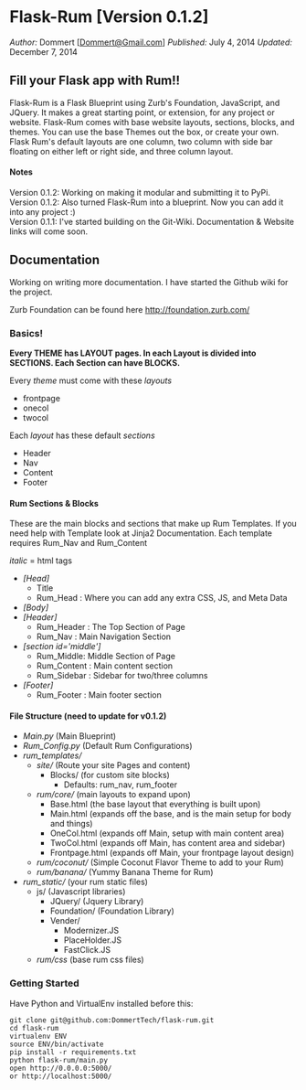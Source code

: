 Flask-Rum [Version 0.1.2]
==============
*Author:* Dommert [Dommert@Gmail.com]
*Published:* July 4, 2014
*Updated:* December 7, 2014


## **Fill your Flask app with Rum!!**

Flask-Rum is a Flask Blueprint using Zurb's Foundation, JavaScript, and JQuery. It makes a great starting point, or extension, for any project or website. Flask-Rum comes with base website layouts, sections, blocks, and themes. You can use the base Themes out the box, or create your own. Flask Rum's default layouts are one column, two column with side bar floating on either left or right side, and three column layout. 

#### Notes
Version 0.1.2: Working on making it modular and submitting it to PyPi. 
Version 0.1.2: Also turned Flask-Rum into a blueprint. Now you can add it into any project :)  
Version 0.1.1: I've started building on the Git-Wiki. Documentation & Website links will come soon.

## Documentation
Working on writing more documentation. I have started the Github wiki for the project. 

Zurb Foundation can be found here http://foundation.zurb.com/


### Basics!
**Every THEME has LAYOUT pages. In each Layout is divided into SECTIONS. Each Section can have BLOCKS.**

Every *theme* must come with these *layouts*
* frontpage
* onecol
* twocol
    
Each *layout* has these default *sections*
* Header
* Nav
* Content
* Footer


#### Rum Sections & Blocks
These are the main blocks and sections that make up Rum Templates. If you need help with Template look at Jinja2 Documentation.
Each template requires Rum_Nav and Rum_Content

*italic* = html tags

* *[Head]*
    * Title
    * Rum_Head : Where you can add any extra CSS, JS, and Meta Data
* *[Body]*
* *[Header]*
    * Rum_Header : The Top Section of Page
    * Rum_Nav : Main Navigation Section
* *[section id='middle']*
    * Rum_Middle: Middle Section of Page
    * Rum_Content : Main content section
    * Rum_Sidebar : Sidebar for two/three columns
* *[Footer]*
    * Rum_Footer : Main footer section



#### File Structure (need to update for v0.1.2)
* *Main.py* (Main Blueprint)
* *Rum_Config.py* (Default Rum Configurations)
* *rum_templates/*
    * *site/* (Route your site Pages and content)
        * Blocks/ (for custom site blocks)  
            * Defaults: rum_nav, rum_footer
    * *rum/core/* (main layouts to expand upon)
        * Base.html (the base layout that everything is built upon)
        * Main.html (expands off the base, and is the main setup for body and things)
        * OneCol.html (expands off Main, setup with main content area)
        * TwoCol.html (expands off Main, has content area and sidebar)
        * Frontpage.html (expands off Main, your frontpage layout design)
    * *rum/coconut/* (Simple Coconut Flavor Theme to add to your Rum)
    * *rum/banana/* (Yummy Banana Theme for Rum)
* *rum_static/* (your rum static files)
    * js/ (Javascript libraries)
        * JQuery/ (Jquery Library)
        * Foundation/ (Foundation Library)
        * Vender/
            * Modernizer.JS
            * PlaceHolder.JS
            * FastClick.JS
    * *rum/css* (base rum css files)
    

### Getting Started
Have Python and VirtualEnv installed before this:

    git clone git@github.com:DommertTech/flask-rum.git
    cd flask-rum
    virtualenv ENV
    source ENV/bin/activate
    pip install -r requirements.txt
    python flask-rum/main.py
    open http://0.0.0.0:5000/
    or http://localhost:5000/



